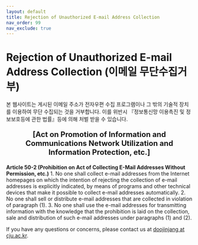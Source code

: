 ```yaml
---
layout: default
title: Rejection of Unauthorized E-mail Address Collection
nav_order: 99
nav_exclude: true
---
```


# Rejection of Unauthorized E-mail Address Collection (이메일 무단수집거부)

본 웹사이트는 게시된 이메일 주소가 전자우편 수집 프로그램이나 그 밖의 기술적 장치를 이용하여 무단 수집되는 것을 거부합니다. 이를 위반시 『정보통신망 이용촉진 및 정보보호등에 관한 법률』등에 의해 처벌 받을 수 있습니다.

<p style="text-align: center; font-size: 20px;><strong>[정보통신망 이용촉진 및 정보보호 등에 관한 법률]</strong></p>
<strong>제50조의2 (전자우편주소의 무단 수집행위 등 금지)</strong>
- 누구든지 인터넷 홈페이지 운영자 또는 관리자의 사전 동의 없이 인터넷 홈페이지에서 자동으로 전자우편주소를 수집 하는 프로그램 그 밖의 기술적 장치를 이용하여 전자우편주소를 수집하여서는 아니된다.
- 누구든지 제1항의 규정을 위반하여 수집된 전자우편주소를 판매ㆍ유통하여서는 아니된다.
- 누구든지 제1항 및 제2항의 규정에 의하여 수집ㆍ판매 및 유통이 금지된 전자우편주소임을 알고 이를 정보 전송에 이용하여서는 아니된다.

We reject the unauthorized collection of e-mail addresses posted on this website using e-mail collection programs or other technical devices. A person who violates this may be punished according to the Act on Promotion of Information and Communications Network Utilization and Information Protection, etc.

<p style="text-align: center;><strong>[Act on Promotion of Information and Communications Network Utilization and Information Protection, etc.]</strong></p>
<strong>Article 50-2 (Prohibition on Act of Collecting E-Mail Addresses Without Permission, etc.)</strong>
1. No one shall collect e-mail addresses from the Internet homepages on which the intention of rejecting the collection of e-mail addresses is explicitly indicated, by means of programs and other technical devices that make it possible to collect e-mail addresses automatically.
2. No one shall sell or distribute e-mail addresses that are collected in violation of paragraph (1).
3. No one shall use the e-mail addresses for transmitting information with the knowledge that the prohibition is laid on the collection, sale and distribution of such e-mail addresses under paragraphs (1) and (2).

If you have any questions or concerns, please contact us at [doojinjang at cju.ac.kr](mailto:doojinjang@cju.ac.kr).
